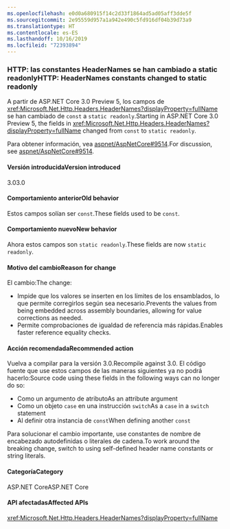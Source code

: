 ```yaml
---
ms.openlocfilehash: e0d0a680915f14c2d33f1864ad5ad05aff3dde5f
ms.sourcegitcommit: 2e95559d957a1a942e490c5fd916df04b39d73a9
ms.translationtype: HT
ms.contentlocale: es-ES
ms.lasthandoff: 10/16/2019
ms.locfileid: "72393894"
---
```

### <a name="http-headernames-constants-changed-to-static-readonly"></a><span data-ttu-id="763ee-101">HTTP: las constantes HeaderNames se han cambiado a static readonly</span><span class="sxs-lookup"><span data-stu-id="763ee-101">HTTP: HeaderNames constants changed to static readonly</span></span>

<span data-ttu-id="763ee-102">A partir de ASP.NET Core 3.0 Preview 5, los campos de <xref:Microsoft.Net.Http.Headers.HeaderNames?displayProperty=fullName> se han cambiado de `const` a `static readonly`.</span><span class="sxs-lookup"><span data-stu-id="763ee-102">Starting in ASP.NET Core 3.0 Preview 5, the fields in <xref:Microsoft.Net.Http.Headers.HeaderNames?displayProperty=fullName> changed from `const` to `static readonly`.</span></span>

<span data-ttu-id="763ee-103">Para obtener información, vea [aspnet/AspNetCore#9514](https://github.com/aspnet/AspNetCore/issues/9514).</span><span class="sxs-lookup"><span data-stu-id="763ee-103">For discussion, see [aspnet/AspNetCore#9514](https://github.com/aspnet/AspNetCore/issues/9514).</span></span>

#### <a name="version-introduced"></a><span data-ttu-id="763ee-104">Versión introducida</span><span class="sxs-lookup"><span data-stu-id="763ee-104">Version introduced</span></span>

<span data-ttu-id="763ee-105">3.0</span><span class="sxs-lookup"><span data-stu-id="763ee-105">3.0</span></span>

#### <a name="old-behavior"></a><span data-ttu-id="763ee-106">Comportamiento anterior</span><span class="sxs-lookup"><span data-stu-id="763ee-106">Old behavior</span></span>

<span data-ttu-id="763ee-107">Estos campos solían ser `const`.</span><span class="sxs-lookup"><span data-stu-id="763ee-107">These fields used to be `const`.</span></span>

#### <a name="new-behavior"></a><span data-ttu-id="763ee-108">Comportamiento nuevo</span><span class="sxs-lookup"><span data-stu-id="763ee-108">New behavior</span></span>

<span data-ttu-id="763ee-109">Ahora estos campos son `static readonly`.</span><span class="sxs-lookup"><span data-stu-id="763ee-109">These fields are now `static readonly`.</span></span>

#### <a name="reason-for-change"></a><span data-ttu-id="763ee-110">Motivo del cambio</span><span class="sxs-lookup"><span data-stu-id="763ee-110">Reason for change</span></span>

<span data-ttu-id="763ee-111">El cambio:</span><span class="sxs-lookup"><span data-stu-id="763ee-111">The change:</span></span>

* <span data-ttu-id="763ee-112">Impide que los valores se inserten en los límites de los ensamblados, lo que permite corregirlos según sea necesario.</span><span class="sxs-lookup"><span data-stu-id="763ee-112">Prevents the values from being embedded across assembly boundaries, allowing for value corrections as needed.</span></span>
* <span data-ttu-id="763ee-113">Permite comprobaciones de igualdad de referencia más rápidas.</span><span class="sxs-lookup"><span data-stu-id="763ee-113">Enables faster reference equality checks.</span></span>

#### <a name="recommended-action"></a><span data-ttu-id="763ee-114">Acción recomendada</span><span class="sxs-lookup"><span data-stu-id="763ee-114">Recommended action</span></span>

<span data-ttu-id="763ee-115">Vuelva a compilar para la versión 3.0.</span><span class="sxs-lookup"><span data-stu-id="763ee-115">Recompile against 3.0.</span></span> <span data-ttu-id="763ee-116">El código fuente que use estos campos de las maneras siguientes ya no podrá hacerlo:</span><span class="sxs-lookup"><span data-stu-id="763ee-116">Source code using these fields in the following ways can no longer do so:</span></span>

* <span data-ttu-id="763ee-117">Como un argumento de atributo</span><span class="sxs-lookup"><span data-stu-id="763ee-117">As an attribute argument</span></span>
* <span data-ttu-id="763ee-118">Como un objeto `case` en una instrucción `switch`</span><span class="sxs-lookup"><span data-stu-id="763ee-118">As a `case` in a `switch` statement</span></span>
* <span data-ttu-id="763ee-119">Al definir otra instancia de `const`</span><span class="sxs-lookup"><span data-stu-id="763ee-119">When defining another `const`</span></span>

<span data-ttu-id="763ee-120">Para solucionar el cambio importante, use constantes de nombre de encabezado autodefinidas o literales de cadena.</span><span class="sxs-lookup"><span data-stu-id="763ee-120">To work around the breaking change, switch to using self-defined header name constants or string literals.</span></span>

#### <a name="category"></a><span data-ttu-id="763ee-121">Categoría</span><span class="sxs-lookup"><span data-stu-id="763ee-121">Category</span></span>

<span data-ttu-id="763ee-122">ASP.NET Core</span><span class="sxs-lookup"><span data-stu-id="763ee-122">ASP.NET Core</span></span>

#### <a name="affected-apis"></a><span data-ttu-id="763ee-123">API afectadas</span><span class="sxs-lookup"><span data-stu-id="763ee-123">Affected APIs</span></span>

<xref:Microsoft.Net.Http.Headers.HeaderNames?displayProperty=fullName>

<!-- 

#### Affected APIs

`T:Microsoft.Net.Http.Headers.HeaderNames`

-->
